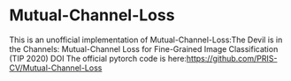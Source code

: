 # Mutual-Channel-Loss

This is an unofficial implementation of Mutual-Channel-Loss:The Devil is in the Channels: Mutual-Channel Loss for Fine-Grained Image Classification (TIP 2020) DOI
The official pytorch code is here:https://github.com/PRIS-CV/Mutual-Channel-Loss

